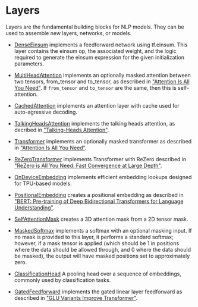 # Layers

Layers are the fundamental building blocks for NLP models. They can be used to
assemble new layers, networks, or models.

*   [DenseEinsum](dense_einsum.py) implements a feedforward network using
    tf.einsum. This layer contains the einsum op, the associated weight, and the
    logic required to generate the einsum expression for the given
    initialization parameters.

*   [MultiHeadAttention](attention.py) implements an optionally masked attention
    between two tensors, from_tensor and to_tensor, as described in
    ["Attention Is All You Need"](https://arxiv.org/abs/1706.03762). If
    `from_tensor` and `to_tensor` are the same, then this is self-attention.

*   [CachedAttention](attention.py) implements an attention layer with cache
    used for auto-agressive decoding.

*   [TalkingHeadsAttention](talking_heads_attention.py) implements the talking
    heads attention, as decribed in
    ["Talking-Heads Attention"](https://arxiv.org/abs/2003.02436).

*   [Transformer](transformer.py) implements an optionally masked transformer as
    described in
    ["Attention Is All You Need"](https://arxiv.org/abs/1706.03762).

*   [ReZeroTransformer](rezero_transformer.py) implements Transformer with
    ReZero described in
    ["ReZero is All You Need: Fast Convergence at Large Depth"](https://arxiv.org/abs/2003.04887).

*   [OnDeviceEmbedding](on_device_embedding.py) implements efficient embedding
    lookups designed for TPU-based models.

*   [PositionalEmbedding](position_embedding.py) creates a positional embedding
    as described in ["BERT: Pre-training of Deep Bidirectional Transformers for
    Language Understanding"](https://arxiv.org/abs/1810.04805).

*   [SelfAttentionMask](self_attention_mask.py) creates a 3D attention mask from
    a 2D tensor mask.

*   [MaskedSoftmax](masked_softmax.py) implements a softmax with an optional
    masking input. If no mask is provided to this layer, it performs a standard
    softmax; however, if a mask tensor is applied (which should be 1 in
    positions where the data should be allowed through, and 0 where the data
    should be masked), the output will have masked positions set to
    approximately zero.

*   [ClassificationHead](cls_head.py) A pooling head over a sequence of
    embeddings, commonly used by classification tasks.

*   [GatedFeedforward](gated_feedforward.py) implements the gated linear layer
    feedforward as described in
    ["GLU Variants Improve Transformer"](https://arxiv.org/abs/2002.05202).
